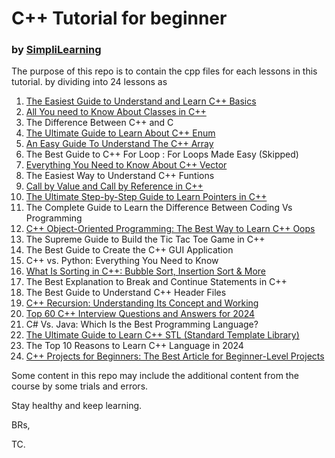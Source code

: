 # C++ Tutorial for beginner
### by [SimpliLearning](https://www.simplilearn.com/tutorials/cpp-tutorial)

The purpose of this repo is to contain the cpp files for each lessons in this tutorial.
by dividing into 24 lessons as
1. [The Easiest Guide to Understand and Learn C++ Basics](./Lesson%20-%201/)
2. [All You need to Know About Classes in C++](./Lesson%20-%202/)
3. The Difference Between C++ and C
4. [The Ultimate Guide to Learn About C++ Enum](./Lesson%20-%204/)
5. [An Easy Guide To Understand The C++ Array](./Lesson%20-%205/)
6. The Best Guide to C++ For Loop : For Loops Made Easy (Skipped)
7. [Everything You Need to Know About C++ Vector](./Lesson%20-%207/)
8. The Easiest Way to Understand C++ Funtions
9. [Call by Value and Call by Reference in C++](./Lesson%20-%209/)
10. [The Ultimate Step-by-Step Guide to Learn Pointers in C++](./Lesson%20-%2010/)
11. The Complete Guide to Learn the Difference Between Coding Vs Programming
12. [C++ Object-Oriented Programming: The Best Way to Learn C++ Oops](./Lesson%20-%2012/)
13. The Supreme Guide to Build the Tic Tac Toe Game in C++
14. The Best Guide to Create the C++ GUI Application
15. C++ vs. Python: Everything You Need to Know
16. [What Is Sorting in C++: Bubble Sort, Insertion Sort & More](./Lesson%20-%2016/)
17. The Best Explanation to Break and Continue Statements in C++
18. The Best Guide to Understand C++ Header Files
19. [C++ Recursion: Understanding Its Concept and Working](./Lesson%20-%2019/)
20. [Top 60 C++ Interview Questions and Answers for 2024](./Lesson%20-%2020/)
21. C# Vs. Java: Which Is the Best Programming Language?
22. [The Ultimate Guide to Learn C++ STL (Standard Template Library)](./Lesson%20-%2022/)
23. The Top 10 Reasons to Learn C++ Language in 2024
24. [C++ Projects for Beginners: The Best Article for Beginner-Level Projects](./Lesson%20-%2024/)

Some content in this repo may include the additional content from the course by some trials and errors.

Stay healthy and keep learning.

BRs,

TC.